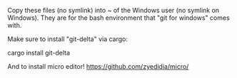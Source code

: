 Copy these files (no symlink) into ~ of the Windows user (no symlink on Windows).
They are for the bash environment that "git for windows" comes with.

Make sure to install "git-delta" via cargo:

cargo install git-delta

And to install micro editor! https://github.com/zyedidia/micro/
